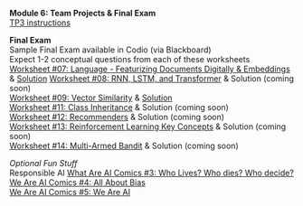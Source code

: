 **Module 6: Team Projects & Final Exam**  
[TP3 instructions](https://github.com/tingtingchung/AI.Mason/issues/2)  

**Final Exam**  
Sample Final Exam available in Codio (via Blackboard)  
Expect 1-2 conceptual questions from each of these worksheets  
[Worksheet #07: Language - Featurizing Documents Digitally & Embeddings](https://docs.google.com/document/d/1V8E4GbSREKjZ0sLr1rhJjqCmWikHbAJRu5GZ2ziAwFw/edit?tab=t.0) & [Solution](https://docs.google.com/document/d/1OCrbBKYL5aGcPTz-qS-KgJeLU4fznyWvFbv4htu9VIQ/edit?usp=sharing)
[Worksheet #08: RNN, LSTM, and Transformer](https://docs.google.com/document/d/1kLu77psZgtfq12HvnbVzmRUK7kvvCQUmpGLlh2zQxS4/edit?usp=sharing) & Solution (coming soon)  
[Worksheet #09: Vector Similarity](https://docs.google.com/document/d/1RoCutVies1UWwR0tJzIFc5UJvcDNoiH1azFTnN1s7dY/edit?tab=t.0) & [Solution](https://docs.google.com/document/d/1QEc-OkPQhi2UNqOX8XFgrKdpINJWjxgNeloKCHFlkFo/edit?usp=sharing)    
[Worksheet #11: Class Inheritance](https://docs.google.com/document/d/1qq1vcEIspxCNpLhwbAU8mRb44_Kl7aELxRJ4jKLEUhw/edit?usp=sharing) & Solution (coming soon)  
[Worksheet #12: Recommenders](https://docs.google.com/document/d/1xO20Dvj8Y_YosofXESfad7Q9O1s6UO3ANE7jy84cQmY/edit?usp=sharing) & Solution (coming soon)   
[Worksheet #13: Reinforcement Learning Key Concepts](https://docs.google.com/document/d/15oVRmVOf3ycfpfEmL7dIeu5vdWogCwN7m6EaNsfeAaE/edit?usp=sharing) & Solution (coming soon)  
[Worksheet #14: Multi-Armed Bandit](https://docs.google.com/document/d/17fuAJIVoIqPUqO_QIIz5dIlnIZUAOnZI3w_dlFtF3dM/edit?tab=t.0) & Solution (coming soon)  

*Optional Fun Stuff*  
Responsible AI 
[What Are AI Comics #3: Who Lives? Who dies? Who decide?](https://dataresponsibly.github.io/we-are-ai/comics/vol3_en.pdf)  
[We Are AI Comics #4: All About Bias](https://dataresponsibly.github.io/we-are-ai/comics/vol4_en.pdf)  
[We Are AI Comics #5: We Are AI](https://dataresponsibly.github.io/we-are-ai/comics/vol5_en.pdf)  


